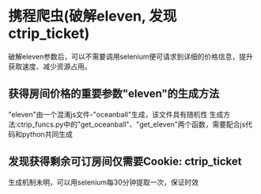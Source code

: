 # 携程爬虫(破解eleven, 发现ctrip_ticket)
破解eleven参数后，可以不需要调用selenium便可请求到详细的价格信息，提升获取速度、减少资源占用。
## 获得房间价格的重要参数"eleven"的生成方法
"eleven"由一个混淆js文件-"oceanball"生成，该文件具有随机性
生成方法:ctrip_funcs.py中的"get_oceanball"、"get_eleven"两个函数，需要配合js代码和python共同生成
## 发现获得剩余可订房间仅需要Cookie: ctrip_ticket
生成机制未明，可以用selenium每30分钟提取一次，保证时效
